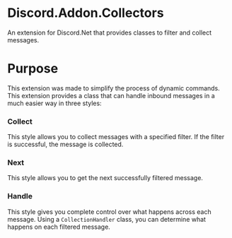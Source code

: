 # Discord.Addon.Collectors
An extension for Discord.Net that provides classes to filter and collect messages.

# Purpose
This extension was made to simplify the process of dynamic commands. This extension provides a class that can handle inbound messages in a much easier way in three styles:

### Collect
This style allows you to collect messages with a specified filter. If the filter is successful, the message is collected.

### Next
This style allows you to get the next successfully filtered message.

### Handle
This style gives you complete control over what happens across each message. Using a `CollectionHandler` class, you can determine what happens on each filtered message.
